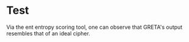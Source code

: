# Test

Via the ent entropy scoring tool, one can observe that GRETA's output resembles that of an ideal cipher.
